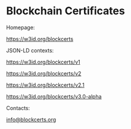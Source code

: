 # Blockchain Certificates


Homepage:

https://w3id.org/blockcerts


JSON-LD contexts:

https://w3id.org/blockcerts/v1

https://w3id.org/blockcerts/v2

https://w3id.org/blockcerts/v2.1

https://w3id.org/blockcerts/v3.0-alpha

Contacts:

info@blockcerts.org

